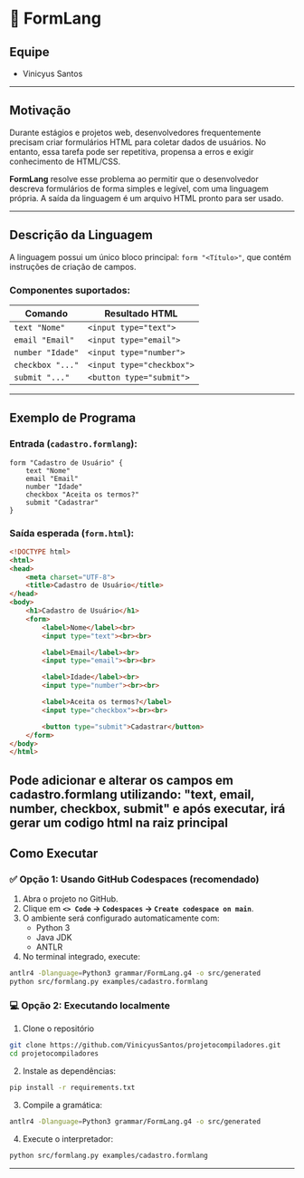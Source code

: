# 📝 FormLang

## Equipe

- Vinicyus Santos  

---

## Motivação

Durante estágios e projetos web, desenvolvedores frequentemente precisam criar formulários HTML para coletar dados de usuários. No entanto, essa tarefa pode ser repetitiva, propensa a erros e exigir conhecimento de HTML/CSS.

**FormLang** resolve esse problema ao permitir que o desenvolvedor descreva formulários de forma simples e legível, com uma linguagem própria. A saída da linguagem é um arquivo HTML pronto para ser usado.

---

## Descrição da Linguagem

A linguagem possui um único bloco principal: `form "<Título>"`, que contém instruções de criação de campos.

### Componentes suportados:

| Comando          | Resultado HTML                     |
|------------------|------------------------------------|
| `text "Nome"`    | `<input type="text">`              |
| `email "Email"`  | `<input type="email">`             |
| `number "Idade"` | `<input type="number">`            |
| `checkbox "..."` | `<input type="checkbox">`          |
| `submit "..."`   | `<button type="submit">`           |

---

## Exemplo de Programa

### Entrada (`cadastro.formlang`):

```formlang
form "Cadastro de Usuário" {
    text "Nome"
    email "Email"
    number "Idade"
    checkbox "Aceita os termos?"
    submit "Cadastrar"
}
```

### Saída esperada (`form.html`):

```html
<!DOCTYPE html>
<html>
<head>
    <meta charset="UTF-8">
    <title>Cadastro de Usuário</title>
</head>
<body>
    <h1>Cadastro de Usuário</h1>
    <form>
        <label>Nome</label><br>
        <input type="text"><br><br>

        <label>Email</label><br>
        <input type="email"><br><br>

        <label>Idade</label><br>
        <input type="number"><br><br>

        <label>Aceita os termos?</label>
        <input type="checkbox"><br><br>

        <button type="submit">Cadastrar</button>
    </form>
</body>
</html>
```
Pode adicionar e alterar os campos em cadastro.formlang utilizando: "text, email, number, checkbox, submit" e após executar, irá gerar um codigo html na raiz principal
---

## Como Executar

### ✅ Opção 1: Usando GitHub Codespaces (recomendado)

1. Abra o projeto no GitHub.
2. Clique em **`<> Code` → `Codespaces` → `Create codespace on main`**.
3. O ambiente será configurado automaticamente com:
   - Python 3
   - Java JDK
   - ANTLR
4. No terminal integrado, execute:

```bash
antlr4 -Dlanguage=Python3 grammar/FormLang.g4 -o src/generated
python src/formlang.py examples/cadastro.formlang
```

### 💻 Opção 2: Executando localmente

1. Clone o repositório

```bash
git clone https://github.com/VinicyusSantos/projetocompiladores.git
cd projetocompiladores
```

2. Instale as dependências:

```bash
pip install -r requirements.txt
```

3. Compile a gramática:

```bash
antlr4 -Dlanguage=Python3 grammar/FormLang.g4 -o src/generated
```

4. Execute o interpretador:

```bash
python src/formlang.py examples/cadastro.formlang
```

---

